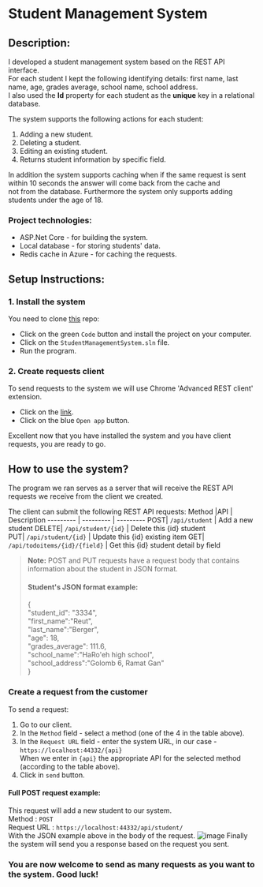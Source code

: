 # Student Management System

## Description:
I developed a student management system based on the REST API interface.<br>
For each student I kept the following identifying details: first name, last name, age, grades average, school name, school address.<br>
I also used the **Id** property for each student as the **unique** key in a relational database.

The system supports the following actions for each student:
1. Adding a new student.
2. Deleting a student.
3. Editing an existing student.
4. Returns student information by specific field.

In addition the system supports caching when if the same request is sent within 10 seconds the answer will come back from the cache and<br>not from the database.
Furthermore the system only supports adding students under the age of 18.
<br>
### Project technologies:
* ASP.Net Core - for building the system.
* Local database - for storing students' data.
* Redis cache in Azure - for caching the requests.

## Setup Instructions:
### 1. Install the system
You need to clone [this](https://github.com/ReutBerger/StudentManagementSystem) repo:
* Click on the green `Code` button and install the project on your computer.
* Click on the `StudentManagementSystem.sln` file.
* Run the program.

### 2. Create requests client
To send requests to the system we will use Chrome 'Advanced REST client' extension.
* Click on the [link](https://chrome.google.com/webstore/detail/advanced-rest-client/hgmloofddffdnphfgcellkdfbfbjeloo/related?hl=iw).
* Click on the blue `Open app` button.

Excellent now that you have installed the system and you have client requests, you are ready to go.

## How to use the system?
The program we ran serves as a server that will receive the REST API requests we receive from the client we created.

The client can submit the following REST API requests:
Method |API | Description
--------- | --------- | ---------
POST| `/api/student` | Add a new student
DELETE| `/api/student/{id}` | Delete this {id} student  
PUT| `/api/student/{id}` | Update this {id} existing item
GET| `/api/todoitems/{id}/{field}` | Get this {id} student detail by field

> **Note:** POST and PUT requests have a request body that contains information about the student in JSON format.
> ####  Student's JSON format example:
> {<br>
>  "student_id": "3334",<br>
>  "first_name":"Reut",<br>
>  "last_name":"Berger",<br>
>  "age": 18,<br>
>  "grades_average": 111.6,<br>
>  "school_name":"HaRo'eh high school",<br>
>  "school_address":"Golomb 6, Ramat Gan"<br>
> }<br>

### Create a request from the customer
To send a request:
1. Go to our client.
2. In the `Method` field - select a method (one of the 4 in the table above).
3. In the `Request URL` field - enter the system URL, in our case - `https://localhost:44332/{api}` <br>
When we enter in `{api}` the appropriate API for the selected method (according to the table above).
4. Click in `send` button.

#### Full POST request example:
This request will add a new student to our system. <br>
Method : `POST` <br>
Request URL : `https://localhost:44332/api/student/` <br>
With the JSON example above in the body of the request.
![image](https://user-images.githubusercontent.com/58999011/151157383-9842ad6d-b6dd-45fb-9fb9-f76aab25a440.png)
Finally the system will send you a response based on the request you sent.

### You are now welcome to send as many requests as you want to the system. Good luck!
